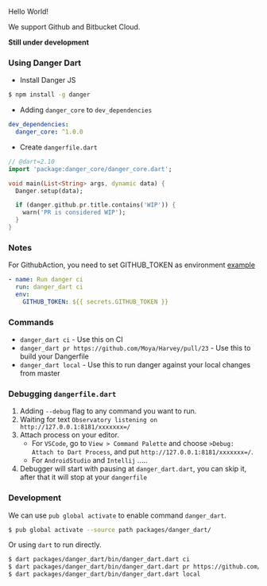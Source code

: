 Hello World!

We support Github and Bitbucket Cloud.

**Still under development**

### Using Danger Dart

- Install Danger JS

```bash
$ npm install -g danger
```

- Adding `danger_core` to `dev_dependencies`

```yaml
dev_dependencies:
  danger_core: ^1.0.0
```

- Create `dangerfile.dart`

```dart
// @dart=2.10
import 'package:danger_core/danger_core.dart';

void main(List<String> args, dynamic data) {
  Danger.setup(data);

  if (danger.github.pr.title.contains('WIP')) {
    warn('PR is considered WIP');
  }
}
```

### Notes

For GithubAction, you need to set GITHUB_TOKEN as environment [example](https://github.com/danger/danger.dart/blob/master/.github/workflows/pr_flow.yaml)

```yaml
- name: Run danger ci
  run: danger_dart ci
  env:
    GITHUB_TOKEN: ${{ secrets.GITHUB_TOKEN }}
```

### Commands

- `danger_dart ci` - Use this on CI
- `danger_dart pr https://github.com/Moya/Harvey/pull/23` - Use this to build your Dangerfile
- `danger_dart local` - Use this to run danger against your local changes from master



### Debugging `dangerfile.dart`

1. Adding `--debug` flag to any command you want to run.
2. Waiting for text `Observatory listening on http://127.0.0.1:8181/xxxxxxx=/ `
3. Attach process on your editor.
    * For `VSCode`, go to `View > Command Palette` and choose `>Debug: Attach to Dart Process`, and put `http://127.0.0.1:8181/xxxxxxx=/`.
    * For `AndroidStudio` and `Intellij` .....
4. Debugger will start with pausing at  `danger_dart.dart`, you can skip it, after that it will stop at your `dangerfile`



### Development

We can use `pub global activate` to enable command `danger_dart`.

```bash
$ pub global activate --source path packages/danger_dart/
```

Or using `dart` to run directly.

```bash
$ dart packages/danger_dart/bin/danger_dart.dart ci
$ dart packages/danger_dart/bin/danger_dart.dart pr https://github.com/Moya/Harvey/pull/23
$ dart packages/danger_dart/bin/danger_dart.dart local
```
